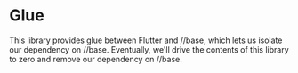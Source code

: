 # Glue

This library provides glue between Flutter and //base, which lets us isolate our
dependency on //base. Eventually, we'll drive the contents of this library to
zero and remove our dependency on //base.
